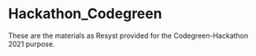 # Hackathon_Codegreen

These are the materials as Resyst provided for the Codegreen-Hackathon 2021 purpose.
